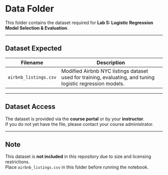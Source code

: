 # Data Folder

This folder contains the dataset required for **Lab 5: Logistic Regression Model Selection & Evaluation**.

---

## Dataset Expected

| Filename              | Description |
|-----------------------|-------------|
| `airbnb_listings.csv` | Modified Airbnb NYC listings dataset used for training, evaluating, and tuning logistic regression models. |

---

## Dataset Access

The dataset is provided via the **course portal** or by your **instructor**.  
If you do not yet have the file, please contact your course administrator.

---

## Note

This dataset is **not included** in this repository due to size and licensing restrictions.  
Place `airbnb_listings.csv` in this folder before running the notebook.

